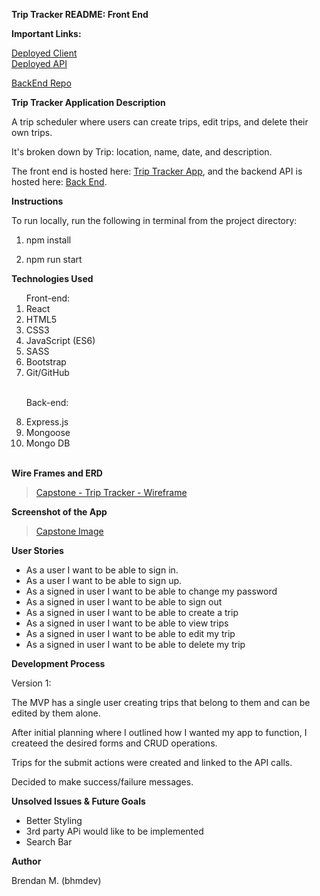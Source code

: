 **Trip  Tracker  README: Front End**


**Important Links:**

[Deployed Client](https://bhmdev.github.io/trip-tracker-client/#/)
<br>
[Deployed API](https://boiling-castle-10096.herokuapp.com)

[BackEnd Repo](https://github.com/bhmdev/trip-tracker-api)


**Trip Tracker Application  Description**

A trip scheduler where users can create trips, edit trips, and delete their own trips.

It's broken down by Trip: location, name, date, and description.

The front end is hosted here:  [Trip Tracker App](https://bhmdev.github.io/trip-tracker-client/#/), and the backend API is hosted here: [Back End](https://boiling-castle-10096.herokuapp.com).

**Instructions**

To run locally, run the following in terminal from the project directory:

1. npm install

2. npm run start


**Technologies Used**

<ol>
Front-end:
<li>React</li>
<li>HTML5</li>
<li>CSS3</li>
<li>JavaScript (ES6)</li>
<li>SASS</li>
<li>Bootstrap</li>
<li>Git/GitHub</li>
<br>

Back-end:
<li>Express.js</li>
<li>Mongoose</li>
<li>Mongo DB</li>
<br>
</ol>

**Wire Frames and ERD**

<blockquote class="imgur-embed-pub" lang="en" data-id="a/X0bEtGq"><a href="https://imgur.com/a/O9CSfR7">Capstone - Trip Tracker - Wireframe</a></blockquote>


**Screenshot of the App**

<blockquote class="imgur-embed-pub" lang="en" data-id="a/iPQfmsZ"><a href="//imgur.com/iPQfmsZ">Capstone Image</a></blockquote><script async src="//s.imgur.com/min/embed.js" charset="utf-8"></script>


**User Stories**

* As a user I want to be able to sign in.
* As a user I want to be able to sign up.
* As a signed in user I want to be able to change my password
* As a signed in user I want to be able to sign out
* As a signed in user I want to be able to create a trip
* As a signed in user I want to be able to view trips 
* As a signed in user I want to be able to edit my trip
* As a signed in user I want to be able to delete my trip

**Development Process**

Version 1:

The MVP has a single user creating trips  that belong to them and can be edited by them alone.

After initial planning where I outlined how I wanted my app to function, I createed the desired forms and CRUD operations.

Trips for the submit actions were created and linked to the API calls.

Decided to make success/failure messages.

**Unsolved Issues & Future Goals**

- Better Styling 
- 3rd party APi would like to be implemented
- Search Bar

**Author**

Brendan M. (bhmdev) 
